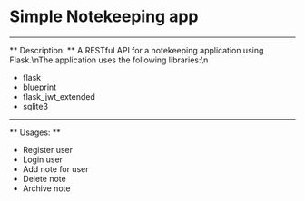 # Simple Notekeeping app
___
** Description: **
A RESTful API for a notekeeping application using Flask.\nThe application uses the following libraries:\n
+ flask
+ blueprint
+ flask_jwt_extended
+ sqlite3
___
** Usages: **
+ Register user
+ Login user
+ Add note for user
+ Delete note
+ Archive note
